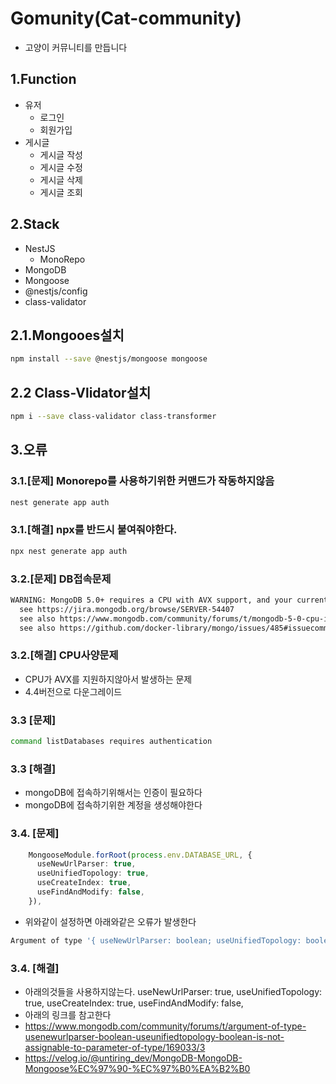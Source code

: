 # Gomunity(Cat-community) 

- 고양이 커뮤니티를 만듭니다

## 1.Function
- 유저
  - 로그인
  - 회원가입
- 게시글
  - 게시글 작성
  - 게시글 수정
  - 게시글 삭제
  - 게시글 조회

## 2.Stack

- NestJS
  - MonoRepo
- MongoDB
- Mongoose
- @nestjs/config
- class-validator

## 2.1.Mongooes설치
```bash
npm install --save @nestjs/mongoose mongoose
```

## 2.2 Class-Vlidator설치
```bash
npm i --save class-validator class-transformer 
```

## 3.오류

### 3.1.[문제] Monorepo를 사용하기위한 커맨드가 작동하지않음
```bash
nest generate app auth
```
### 3.1.[해결] npx를 반드시 붙여줘야한다.
```bash
npx nest generate app auth
```

### 3.2.[문제] DB접속문제
```bash
WARNING: MongoDB 5.0+ requires a CPU with AVX support, and your current system does not appear to have that!
  see https://jira.mongodb.org/browse/SERVER-54407
  see also https://www.mongodb.com/community/forums/t/mongodb-5-0-cpu-intel-g4650-compatibility/116610/2
  see also https://github.com/docker-library/mongo/issues/485#issuecomment-891991814
```

### 3.2.[해결] CPU사양문제
- CPU가 AVX를 지원하지않아서 발생하는 문제
- 4.4버전으로 다운그레이드


### 3.3 [문제]
```bash
command listDatabases requires authentication
```

### 3.3 [해결]
- mongoDB에 접속하기위해서는 인증이 필요하다
- mongoDB에 접속하기위한 계정을 생성해야한다

### 3.4. [문제]
```typescript
    MongooseModule.forRoot(process.env.DATABASE_URL, {
      useNewUrlParser: true,
      useUnifiedTopology: true,
      useCreateIndex: true,
      useFindAndModify: false,
    }),
```
- 위와같이 설정하면 아래와같은 오류가 발생한다
```bash
Argument of type '{ useNewUrlParser: boolean; useUnifiedTopology: boolean; useCreateIndex: boolean; useFindAndModify: boolean; }' is not assignable to parameter of type 'MongooseModuleOptions'.
```


### 3.4. [해결]

- 아래의것들을 사용하지않는다.
    useNewUrlParser: true,
    useUnifiedTopology: true,
    useCreateIndex: true,
    useFindAndModify: false,
- 아래의 링크를 참고한다
- https://www.mongodb.com/community/forums/t/argument-of-type-usenewurlparser-boolean-useunifiedtopology-boolean-is-not-assignable-to-parameter-of-type/169033/3
- https://velog.io/@untiring_dev/MongoDB-MongoDB-Mongoose%EC%97%90-%EC%97%B0%EA%B2%B0